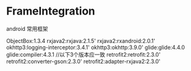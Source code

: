 # FrameIntegration
android 常用框架

ObjectBox:1.3.4
rxjava2:rxjava:2.1.5'
rxjava2:rxandroid:2.0.1'
okhttp3:logging-interceptor:3.4.1'
okhttp3:okhttp:3.9.0'
glide:glide:4.4.0
glide:compiler:4.3.1
//以下3个版本应一致
retrofit2:retrofit:2.3.0'
retrofit2:converter-gson:2.3.0'
retrofit2:adapter-rxjava2:2.3.0'
